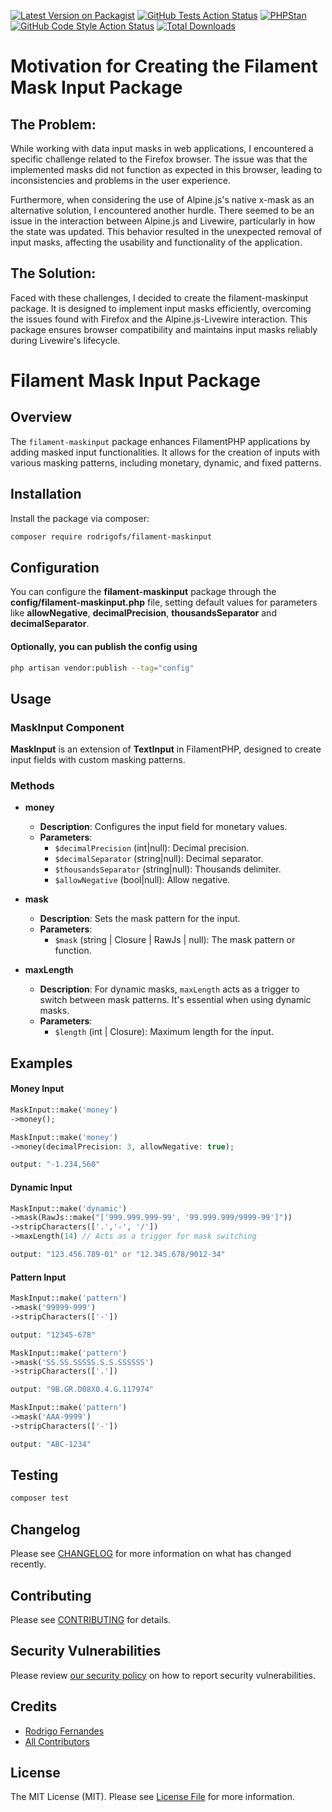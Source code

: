 [![Latest Version on Packagist](https://img.shields.io/packagist/v/rodrigofs/filament-maskinput.svg?style=flat-square)](https://packagist.org/packages/rodrigofs/filament-maskinput)
[![GitHub Tests Action Status](https://github.com/rodrigofs/filament-maskinput/actions/workflows/run-tests.yml/badge.svg)](https://github.com/rodrigofs/filament-maskinput/actions/workflows/run-tests.yml)
[![PHPStan](https://github.com/rodrigofs/filament-maskinput/actions/workflows/phpstan.yml/badge.svg)](https://github.com/rodrigofs/filament-maskinput/actions/workflows/phpstan.yml)
[![GitHub Code Style Action Status](https://github.com/rodrigofs/filament-maskinput/actions/workflows/fix-php-code-styling.yml/badge.svg)](https://github.com/rodrigofs/filament-maskinput/actions/workflows/fix-php-code-styling.yml)
[![Total Downloads](https://img.shields.io/packagist/dt/rodrigofs/filament-maskinput.svg?style=flat-square)](https://packagist.org/packages/rodrigofs/filament-maskinput)

# Motivation for Creating the Filament Mask Input Package

## The Problem:

While working with data input masks in web applications, I encountered a specific challenge related to the Firefox browser. The issue was that the implemented masks did not function as expected in this browser, leading to inconsistencies and problems in the user experience.

Furthermore, when considering the use of Alpine.js's native x-mask as an alternative solution, I encountered another hurdle. There seemed to be an issue in the interaction between Alpine.js and Livewire, particularly in how the state was updated. This behavior resulted in the unexpected removal of input masks, affecting the usability and functionality of the application.

## The Solution:

Faced with these challenges, I decided to create the filament-maskinput package. It is designed to implement input masks efficiently, overcoming the issues found with Firefox and the Alpine.js-Livewire interaction. This package ensures browser compatibility and maintains input masks reliably during Livewire's lifecycle.

# Filament Mask Input Package

## Overview
The `filament-maskinput` package enhances FilamentPHP applications by adding masked input functionalities. It allows for the creation of inputs with various masking patterns, including monetary, dynamic, and fixed patterns.

## Installation
Install the package via composer:

```bash
composer require rodrigofs/filament-maskinput
```

## Configuration

You can configure the **filament-maskinput** package through the **config/filament-maskinput.php** file, setting default values for parameters like **allowNegative**, **decimalPrecision**, **thousandsSeparator** and **decimalSeparator**.

#### Optionally, you can publish the config using

```bash
php artisan vendor:publish --tag="config"
```

## Usage

### MaskInput Component

**MaskInput** is an extension of **TextInput** in FilamentPHP, designed to create input fields with custom masking patterns.

### Methods

- **money**
    - **Description**: Configures the input field for monetary values.
    - **Parameters**:
        - `$decimalPrecision` (int|null): Decimal precision.
        - `$decimalSeparator` (string|null): Decimal separator.
        - `$thousandsSeparator` (string|null): Thousands delimiter.
        - `$allowNegative` (bool|null): Allow negative.

- **mask**
    - **Description**: Sets the mask pattern for the input.
    - **Parameters**:
        - `$mask` (string | Closure | RawJs | null): The mask pattern or function.

- **maxLength**
    - **Description**: For dynamic masks, `maxLength` acts as a trigger to switch between mask patterns. It's essential when using dynamic masks.
    - **Parameters**:
        - `$length` (int | Closure): Maximum length for the input.

## Examples

#### Money Input
```php
MaskInput::make('money')
->money();

MaskInput::make('money')
->money(decimalPrecision: 3, allowNegative: true);

output: "-1.234,560"

```

#### Dynamic Input
```php
MaskInput::make('dynamic')
->mask(RawJs::make("['999.999.999-99', '99.999.999/9999-99']"))
->stripCharacters(['.','-', '/'])
->maxLength(14) // Acts as a trigger for mask switching

output: "123.456.789-01" or "12.345.678/9012-34"
```

#### Pattern Input
```php
MaskInput::make('pattern')
->mask('99999-999')
->stripCharacters(['-'])

output: "12345-678"
```

```php
MaskInput::make('pattern')
->mask('SS.SS.SSSSS.S.S.SSSSSS')
->stripCharacters(['.'])

output: "9B.GR.D08X0.4.G.117974"
```

```php
MaskInput::make('pattern')
->mask('AAA-9999')
->stripCharacters(['-'])

output: "ABC-1234"
```

## Testing

```bash
composer test
```

## Changelog

Please see [CHANGELOG](CHANGELOG.md) for more information on what has changed recently.

## Contributing

Please see [CONTRIBUTING](.github/CONTRIBUTING.md) for details.

## Security Vulnerabilities

Please review [our security policy](../../security/policy) on how to report security vulnerabilities.

## Credits

- [Rodrigo Fernandes](https://github.com/rodrigofs)
- [All Contributors](../../contributors)

## License

The MIT License (MIT). Please see [License File](LICENSE.md) for more information.
